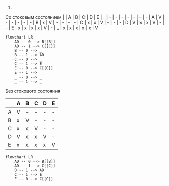 1. 
Cо стоковым состоянием
|   | A | B | C | D | E | _
| - | - | - | - | - | - | -
| A | V | - | - | - | - | -
| B | x | V | - | - | - | -
| C | x | x | V | - | - | -
| D | V | x | x | V | - | -
| E | x | x | x | x | V | -
| _ | x | x | x | x | x | V

```mermaid
flowchart LR
    AD -- 0 --> B[[B]]
    AD -- 1 --> C[[C]]
    B -- 0 --> _
    B -- 1 --> AD
    C -- 0 --> _
    C -- 1 --> E
    E -- 0 --> C[[C]]
    E -- 1 --> _
    _ -- 0 --> _
    _ -- 1 --> _
```

Без стокового состояния

|   | A | B | C | D | E
| - | - | - | - | - | -
| A | V | - | - | - | -
| B | x | V | - | - | -
| C | x | x | V | - | -
| D | V | x | x | V | -
| E | x | x | x | x | V

```mermaid
flowchart LR
    AD -- 0 --> B[[B]]
    AD -- 1 --> C[[C]]
    B -- 1 --> AD
    C -- 1 --> E
    E -- 0 --> C[[C]]
```
